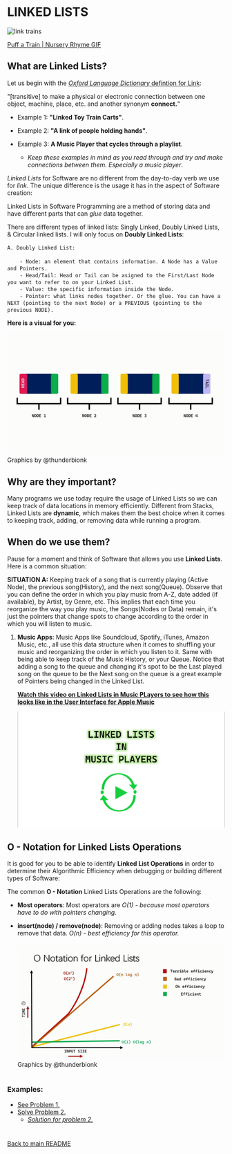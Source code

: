 # LINKED LISTS
![link trains](/IMAGES/LIST/train.gif)

<h9>[Puff a Train | Nursery Rhyme GIF](https://gfycat.com/exhausteddisloyalchinesecrocodilelizard)</h9>

<h2> What are Linked Lists? </h2>

Let us begin with the [*Oxford Language Dictionary* defintion for Link](https://www.oxfordlearnersdictionaries.com/us/definition/english/link_2#:~:text=%5Btransitive%5D%20to%20make%20a%20physical,and%20another%20synonym%20connect):

"[transitive] to make a physical or electronic connection between one object, machine, place, etc. and another synonym **connect.**"

- Example 1:
**"Linked Toy Train Carts"**.

- Example 2:
**"A link of people holding hands"**.

- Example 3: **A Music Player that cycles through a playlist**.
    - *Keep these examples in mind as you read through and try and make connections between them. Especially a music player*.

 *Linked Lists* for Software are no different from the day-to-day verb we use for *link*. The unique difference is the usage it has in the aspect of Software creation:

 Linked Lists in Software Programming are a method of storing data and have different parts that can *glue* data together.

 There are different types of linked lists: Singly Linked, Doubly Linked Lists, & Circular linked lists. I will only focus on **Doubly Linked Lists**:

    A. Doubly Linked List:

        - Node: an element that contains information. A Node has a Value and Pointers.
        - Head/Tail: Head or Tail can be asigned to the First/Last Node you want to refer to on your Linked List. 
        - Value: the specific information inside the Node.
        - Pointer: what links nodes together. Or the glue. You can have a NEXT (pointing to the next Node) or a PREVIOUS (pointing to the previous NODE).

 **Here is a visual for you:**

![Linked List](/IMAGES/LIST/LinkedListGraphics.gif)
<h9> Graphics by @thunderbionk </h9>


<h2>Why are they important?</h2>

Many programs we use today require the usage of Linked Lists so we can keep track of data locations in memory efficiently. Different from Stacks, Linked Lists are **dynamic**, which makes them the best choice when it comes to keeping track, adding, or removing data while running a program.

<h2>When do we use them?</h2>

Pause for a moment and think of Software that allows you use **Linked Lists**. Here is a common situation:

**SITUATION A:**
 Keeping track of a song that is currently playing (Active Node), the previous song(History), and the next song(Queue). Observe that you can define the order in which you play music from A-Z, date added (if available), by Artist, by Genre, etc. This implies that each time you reorganize the way you play music, the Songs(Nodes or Data) remain, it's just the pointers that change spots to change according to the order in which you will listen to music.

1. **Music Apps**: Music Apps like Soundcloud, Spotify, iTunes, Amazon Music, etc., all use this data structure when it comes to shuffling your music and reorganizing the order in which you listen to it. Same with being able to keep track of the Music History, or your Queue. Notice that adding a song to the queue and changing it's spot to be the Last played song on the queue to be the Next song on the queue is a great example of Pointers being changed in the Linked List.
    
    
    [**Watch this video on Linked Lists in Music PLayers to see how this looks like in the User Interface for Apple Music**](https://www.loom.com/share/8266184b19c64a4fbde2d967aee1d33b)

    ![Linked Lists in Music Player](/IMAGES/LIST/linkmusic.png)




<h2> O - Notation for Linked Lists Operations </h2>

It is good for you to be able to identify **Linked List Operations** in order to determine their Algorithmic Efficiency when debugging or building different types of Software:

The common **O - Notation** Linked Lists Operations are the following:

- **Most operators**: Most operators are *O(1) - because most operators have to do with pointers changing.*
- **insert(node) / remove(node)**: Removing or adding nodes takes a loop to remove that data. *O(n) - best efficiency for this operator.*
    
    ![O_notation Linked Lists](/IMAGES/LIST/LinkedListGraphicsO.gif)
<h9> Graphics by @thunderbionk </h9>


# <h3> Examples:</h3>

- [See Problem 1.](/2.LINKED_LIST/2.LINKED_LIST_PROBLEM_1.py)
- [Solve Problem 2.](/2.LINKED_LIST/3.LINKED_LIST_PROBLEM_2.py)
    - [*Solution for problem 2.*](/2.LINKED_LIST/4.SOLUTION_PROBLEM_2.py)

#
[Back to main README](../README.md)

